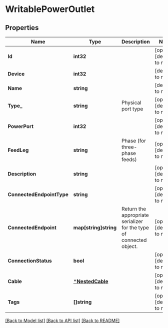 # WritablePowerOutlet

## Properties
Name | Type | Description | Notes
------------ | ------------- | ------------- | -------------
**Id** | **int32** |  | [optional] [default to null]
**Device** | **int32** |  | [default to null]
**Name** | **string** |  | [default to null]
**Type_** | **string** | Physical port type | [optional] [default to null]
**PowerPort** | **int32** |  | [optional] [default to null]
**FeedLeg** | **string** | Phase (for three-phase feeds) | [optional] [default to null]
**Description** | **string** |  | [optional] [default to null]
**ConnectedEndpointType** | **string** |  | [optional] [default to null]
**ConnectedEndpoint** | **map[string]string** |  Return the appropriate serializer for the type of connected object.  | [optional] [default to null]
**ConnectionStatus** | **bool** |  | [optional] [default to null]
**Cable** | [***NestedCable**](NestedCable.md) |  | [optional] [default to null]
**Tags** | **[]string** |  | [optional] [default to null]

[[Back to Model list]](../README.md#documentation-for-models) [[Back to API list]](../README.md#documentation-for-api-endpoints) [[Back to README]](../README.md)


